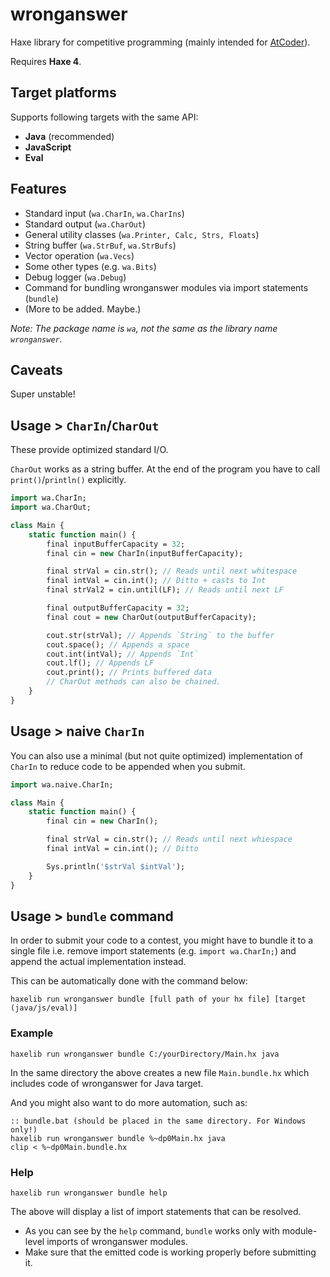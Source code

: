 # wronganswer

Haxe library for competitive programming (mainly intended for [AtCoder](https://atcoder.jp/)).

Requires **Haxe 4**.

## Target platforms

Supports following targets with the same API:

- **Java** (recommended)
- **JavaScript**
- **Eval**

## Features

- Standard input (`wa.CharIn`, `wa.CharIns`)
- Standard output (`wa.CharOut`)
- General utility classes (`wa.Printer, Calc, Strs, Floats`)
- String buffer (`wa.StrBuf`, `wa.StrBufs`)
- Vector operation (`wa.Vecs`)
- Some other types (e.g. `wa.Bits`)
- Debug logger (`wa.Debug`)
- Command for bundling wronganswer modules via import statements (`bundle`)
- (More to be added. Maybe.)

*Note: The package name is `wa`, not the same as the library name `wronganswer`.*

## Caveats

Super unstable!

## Usage > `CharIn`/`CharOut`

These provide optimized standard I/O.

`CharOut` works as a string buffer. At the end of the program you have to call `print()`/`println()` explicitly.

```haxe
import wa.CharIn;
import wa.CharOut;

class Main {
	static function main() {
		final inputBufferCapacity = 32;
		final cin = new CharIn(inputBufferCapacity);

		final strVal = cin.str(); // Reads until next whitespace
		final intVal = cin.int(); // Ditto + casts to Int
		final strVal2 = cin.until(LF); // Reads until next LF

		final outputBufferCapacity = 32;
		final cout = new CharOut(outputBufferCapacity);

		cout.str(strVal); // Appends `String` to the buffer
		cout.space(); // Appends a space
		cout.int(intVal); // Appends `Int`
		cout.lf(); // Appends LF
		cout.print(); // Prints buffered data
		// CharOut methods can also be chained.
	}
}
```

## Usage > naive `CharIn`

You can also use a minimal (but not quite optimized) implementation of `CharIn` to reduce code to be appended when you submit.

```haxe
import wa.naive.CharIn;

class Main {
	static function main() {
		final cin = new CharIn();

		final strVal = cin.str(); // Reads until next whiespace
		final intVal = cin.int(); // Ditto

		Sys.println('$strVal $intVal');
	}
}
```


## Usage > `bundle` command

In order to submit your code to a contest, you might have to bundle it to a single file i.e. remove import statements (e.g. `import wa.CharIn;`) and append the actual implementation instead.

This can be automatically done with the command below:

```
haxelib run wronganswer bundle [full path of your hx file] [target (java/js/eval)]
```

### Example

```
haxelib run wronganswer bundle C:/yourDirectory/Main.hx java
```

In the same directory the above creates a new file `Main.bundle.hx` which includes code of wronganswer for Java target.

And you might also want to do more automation, such as:

```Batchfile
:: bundle.bat (should be placed in the same directory. For Windows only!)
haxelib run wronganswer bundle %~dp0Main.hx java
clip < %~dp0Main.bundle.hx
```

### Help

```
haxelib run wronganswer bundle help
```

The above will display a list of import statements that can be resolved.

- As you can see by the `help` command, `bundle` works only with module-level imports of wronganswer modules.
- Make sure that the emitted code is working properly before submitting it.

